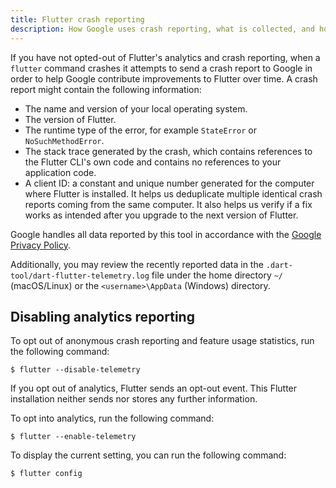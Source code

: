 ```yaml
---
title: Flutter crash reporting
description: How Google uses crash reporting, what is collected, and how to opt out.
---
```


If you have not opted-out of Flutter's analytics and crash reporting,
when a `flutter` command crashes it attempts to send a crash report
to Google in order to help Google contribute improvements to Flutter
over time. A crash report might contain the following information:

* The name and version of your local operating system.
* The version of Flutter.
* The runtime type of the error, for example `StateError` or 
  `NoSuchMethodError`.
* The stack trace generated by the crash, which contains references to 
  the Flutter CLI's own code and contains no references to your application 
  code.
* A client ID: a constant and unique number generated for the
  computer where Flutter is installed.
  It helps us deduplicate multiple identical crash
  reports coming from the same computer.
  It also helps us verify if a fix works
  as intended after you upgrade to the next version of Flutter.

Google handles all data reported by this tool in accordance with the 
[Google Privacy Policy][].

Additionally, you may review the recently reported data in the 
`.dart-tool/dart-flutter-telemetry.log` file under the home directory
`~/` (macOS/Linux) or the `<username>\AppData` (Windows) directory. 

## Disabling analytics reporting

To opt out of anonymous crash reporting and feature
usage statistics, run the following command:

```terminal
$ flutter --disable-telemetry
```

If you opt out of analytics, Flutter sends an opt-out event.
This Flutter installation neither sends nor stores any further information. 

To opt into analytics, run the following command: 

```terminal
$ flutter --enable-telemetry
```

To display the current setting, you can run the following command:

```terminal
$ flutter config
```

[Google Privacy Policy]: https://policies.google.com/privacy
